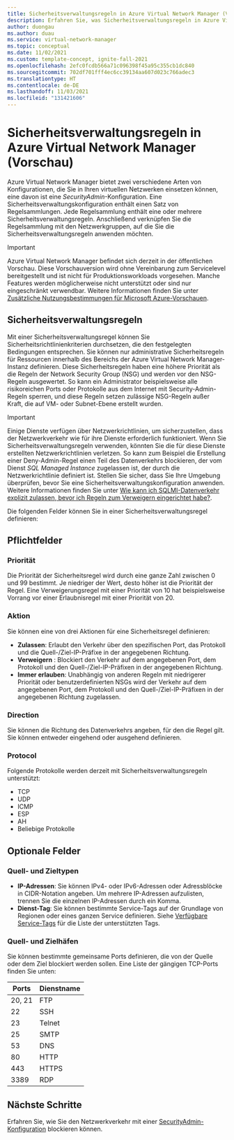 ```yaml
---
title: Sicherheitsverwaltungsregeln in Azure Virtual Network Manager (Vorschau)
description: Erfahren Sie, was Sicherheitsverwaltungsregeln in Azure Virtual Network Manager sind.
author: duongau
ms.author: duau
ms.service: virtual-network-manager
ms.topic: conceptual
ms.date: 11/02/2021
ms.custom: template-concept, ignite-fall-2021
ms.openlocfilehash: 2efc0fcdb566a71c096398f45a95c355cb1dc840
ms.sourcegitcommit: 702df701fff4ec6cc39134aa607d023c766adec3
ms.translationtype: HT
ms.contentlocale: de-DE
ms.lasthandoff: 11/03/2021
ms.locfileid: "131421606"
---
```

# <a name="security-admin-rules-in-azure-virtual-network-manager-preview"></a>Sicherheitsverwaltungsregeln in Azure Virtual Network Manager (Vorschau)

Azure Virtual Network Manager bietet zwei verschiedene Arten von Konfigurationen, die Sie in Ihren virtuellen Netzwerken einsetzen können, eine davon ist eine *SecurityAdmin*-Konfiguration. Eine Sicherheitsverwaltungskonfiguration enthält einen Satz von Regelsammlungen. Jede Regelsammlung enthält eine oder mehrere Sicherheitsverwaltungsregeln. Anschließend verknüpfen Sie die Regelsammlung mit den Netzwerkgruppen, auf die Sie die Sicherheitsverwaltungsregeln anwenden möchten.

> [!IMPORTANT]
> Azure Virtual Network Manager befindet sich derzeit in der öffentlichen Vorschau.
> Diese Vorschauversion wird ohne Vereinbarung zum Servicelevel bereitgestellt und ist nicht für Produktionsworkloads vorgesehen. Manche Features werden möglicherweise nicht unterstützt oder sind nur eingeschränkt verwendbar.
> Weitere Informationen finden Sie unter [Zusätzliche Nutzungsbestimmungen für Microsoft Azure-Vorschauen](https://azure.microsoft.com/support/legal/preview-supplemental-terms/).

## <a name="security-admin-rules"></a>Sicherheitsverwaltungsregeln

Mit einer Sicherheitsverwaltungsregel können Sie Sicherheitsrichtlinienkriterien durchsetzen, die den festgelegten Bedingungen entsprechen. Sie können nur administrative Sicherheitsregeln für Ressourcen innerhalb des Bereichs der Azure Virtual Network Manager-Instanz definieren. Diese Sicherheitsregeln haben eine höhere Priorität als die Regeln der Network Security Group (NSG) und werden vor den NSG-Regeln ausgewertet. So kann ein Administrator beispielsweise alle risikoreichen Ports oder Protokolle aus dem Internet mit Security-Admin-Regeln sperren, und diese Regeln setzen zulässige NSG-Regeln außer Kraft, die auf VM- oder Subnet-Ebene erstellt wurden.

> [!IMPORTANT]
> Einige Dienste verfügen über Netzwerkrichtlinien, um sicherzustellen, dass der Netzwerkverkehr wie für ihre Dienste erforderlich funktioniert. Wenn Sie Sicherheitsverwaltungsregeln verwenden, könnten Sie die für diese Dienste erstellten Netzwerkrichtlinien verletzen. So kann zum Beispiel die Erstellung einer Deny-Admin-Regel einen Teil des Datenverkehrs blockieren, der vom Dienst *SQL Managed Instance* zugelassen ist, der durch die Netzwerkrichtlinie definiert ist. Stellen Sie sicher, dass Sie Ihre Umgebung überprüfen, bevor Sie eine Sicherheitsverwaltungskonfiguration anwenden. Weitere Informationen finden Sie unter [Wie kann ich SQLMI-Datenverkehr explizit zulassen, bevor ich Regeln zum Verweigern eingerichtet habe?](faq.md#how-can-i-explicitly-allow-sqlmi-traffic-before-having-deny-rules).

Die folgenden Felder können Sie in einer Sicherheitsverwaltungsregel definieren:

## <a name="required-fields"></a>Pflichtfelder

### <a name="priority"></a>Priorität

Die Priorität der Sicherheitsregel wird durch eine ganze Zahl zwischen 0 und 99 bestimmt. Je niedriger der Wert, desto höher ist die Priorität der Regel. Eine Verweigerungsregel mit einer Priorität von 10 hat beispielsweise Vorrang vor einer Erlaubnisregel mit einer Priorität von 20. 

### <a name="action"></a><a name = "action"></a>Aktion

Sie können eine von drei Aktionen für eine Sicherheitsregel definieren:

* **Zulassen**: Erlaubt den Verkehr über den spezifischen Port, das Protokoll und die Quell-/Ziel-IP-Präfixe in der angegebenen Richtung.
* **Verweigern** : Blockiert den Verkehr auf dem angegebenen Port, dem Protokoll und den Quell-/Ziel-IP-Präfixen in der angegebenen Richtung.
* **Immer erlauben**: Unabhängig von anderen Regeln mit niedrigerer Priorität oder benutzerdefinierten NSGs wird der Verkehr auf dem angegebenen Port, dem Protokoll und den Quell-/Ziel-IP-Präfixen in der angegebenen Richtung zugelassen.

### <a name="direction"></a>Direction

Sie können die Richtung des Datenverkehrs angeben, für den die Regel gilt. Sie können entweder eingehend oder ausgehend definieren.

### <a name="protocol"></a>Protocol

Folgende Protokolle werden derzeit mit Sicherheitsverwaltungsregeln unterstützt:

* TCP
* UDP
* ICMP
* ESP
* AH
* Beliebige Protokolle

## <a name="optional-fields"></a>Optionale Felder

### <a name="source-and-destination-types"></a>Quell- und Zieltypen

* **IP-Adressen**: Sie können IPv4- oder IPv6-Adressen oder Adressblöcke in CIDR-Notation angeben. Um mehrere IP-Adressen aufzulisten, trennen Sie die einzelnen IP-Adressen durch ein Komma.
* **Dienst-Tag**: Sie können bestimmte Service-Tags auf der Grundlage von Regionen oder eines ganzen Service definieren. Siehe [Verfügbare Service-Tags](../virtual-network/service-tags-overview.md#available-service-tags) für die Liste der unterstützten Tags.

### <a name="source-and-destination-ports"></a>Quell- und Zielhäfen

Sie können bestimmte gemeinsame Ports definieren, die von der Quelle oder dem Ziel blockiert werden sollen. Eine Liste der gängigen TCP-Ports finden Sie unten:

| Ports | Dienstname |
| ----- | ------------ |
| 20, 21 | FTP |
| 22 | SSH |
| 23 | Telnet |
| 25 | SMTP |
| 53 | DNS |
| 80 | HTTP |
| 443 | HTTPS |
| 3389 | RDP |

## <a name="next-steps"></a>Nächste Schritte 

Erfahren Sie, wie Sie den Netzwerkverkehr mit einer [SecurityAdmin-Konfiguration](how-to-block-network-traffic-portal.md) blockieren können.
